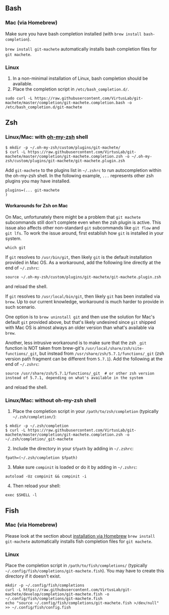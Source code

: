 ## Bash

### Mac (via Homebrew)

Make sure you have bash completion installed (with `brew install bash-completion`).

`brew install git-machete` automatically installs bash completion files for `git machete`.


### Linux

1. In a non-minimal installation of Linux, bash completion should be available.
2. Place the completion script in `/etc/bash_completion.d/`.

```shell script
sudo curl -L https://raw.githubusercontent.com/VirtusLab/git-machete/master/completion/git-machete.completion.bash -o /etc/bash_completion.d/git-machete
```


## Zsh

### Linux/Mac: with [oh-my-zsh](https://ohmyz.sh/) shell

```shell script
$ mkdir -p ~/.oh-my-zsh/custom/plugins/git-machete/
$ curl -L https://raw.githubusercontent.com/VirtusLab/git-machete/master/completion/git-machete.completion.zsh -o ~/.oh-my-zsh/custom/plugins/git-machete/git-machete.plugin.zsh
```

Add `git-machete` to the plugins list in `~/.zshrc` to run autocompletion within the oh-my-zsh shell.
In the following example, `...` represents other zsh plugins you may have installed.

```shell script
plugins=(... git-machete
)
```

#### Workarounds for Zsh on Mac

On Mac, unfortunately there might be a problem that `git machete` subcommands still don't complete even when the zsh plugin is active.
This issue also affects other non-standard `git` subcommands like `git flow` and `git lfs`.
To work the issue around, first establish how `git` is installed in your system.
```shell script
which git
```

If `git` resolves to `/usr/bin/git`, then likely `git` is the default installation provided in Mac OS.
As a workaround, add the following line directly at the end of `~/.zshrc`:
```shell script
source ~/.oh-my-zsh/custom/plugins/git-machete/git-machete.plugin.zsh
```
and reload the shell.

If `git` resolves to `/usr/local/bin/git`, then likely `git` has been installed via `brew`.
Up to our current knowledge, workaround is much harder to provide in such scenario.

One option is to `brew uninstall git` and then use the solution for Mac's default `git` provided above,
but that's likely undesired since `git` shipped with Mac OS is almost always an older version than what's available via `brew`.

Another, less intrusive workaround is to make sure that the zsh `_git` function
is NOT taken from brew-git's `/usr/local/share/zsh/site-functions/_git`,
but instead from `/usr/share/zsh/5.7.1/functions/_git` (zsh version path fragment can be different from `5.7.1`).
Add the following at the end of `~/.zshrc`:
```shell script
source /usr/share/zsh/5.7.1/functions/_git  # or other zsh version instead of 5.7.1, depending on what's available in the system
```
and reload the shell.


### Linux/Mac: without oh-my-zsh shell

1. Place the completion script in your `/path/to/zsh/completion` (typically `~/.zsh/completion/`):

```shell script
$ mkdir -p ~/.zsh/completion
$ curl -L https://raw.githubusercontent.com/VirtusLab/git-machete/master/completion/git-machete.completion.zsh -o ~/.zsh/completion/_git-machete
```

2. Include the directory in your `$fpath` by adding in `~/.zshrc`:

```shell script
fpath=(~/.zsh/completion $fpath)
```

3. Make sure `compinit` is loaded or do it by adding in `~/.zshrc`:

```shell script
autoload -Uz compinit && compinit -i
```

4. Then reload your shell:

```shell script
exec $SHELL -l
```

## Fish

### Mac (via Homebrew)
Please look at the section about [installation via Homebrew](../README.md#using-homebrew-macos)
``brew install git-machete`` automatically installs fish completion files for ``git machete``.

### Linux

Place the completion script in `/path/to/fish/completions/` (typically `~/.config/fish/completions/git-machete.fish`). You may have to create this directory if it doesn't exist.

```shell script
mkdir -p ~/.config/fish/completions
curl -L https://raw.githubusercontent.com/VirtusLab/git-machete/develop/completion/git-machete.fish -o ~/.config/fish/completions/git-machete.fish
echo "source ~/.config/fish/completions/git-machete.fish >/dev/null" >> ~/.config/fish/config.fish
```

